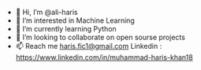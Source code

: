 - 👋 Hi, I’m @ali-haris
- 👀 I’m interested in Machine Learning
- 🌱 I’m currently learning Python
- 💞️ I’m looking to collaborate on open sourse projects 
- 📫 Reach me haris.fic1@gmail.com  Linkedin : https://www.linkedin.com/in/muhammad-haris-khan18

<!---
ali-haris/ali-haris is a ✨ special ✨ repository because its `README.md` (this file) appears on your GitHub profile.
You can click the Preview link to take a look at your changes.
--->
